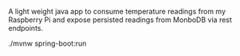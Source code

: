 A light weight java app to consume temperature readings from my Raspberry Pi and expose persisted readings from MonboDB via rest endpoints.

./mvnw spring-boot:run
